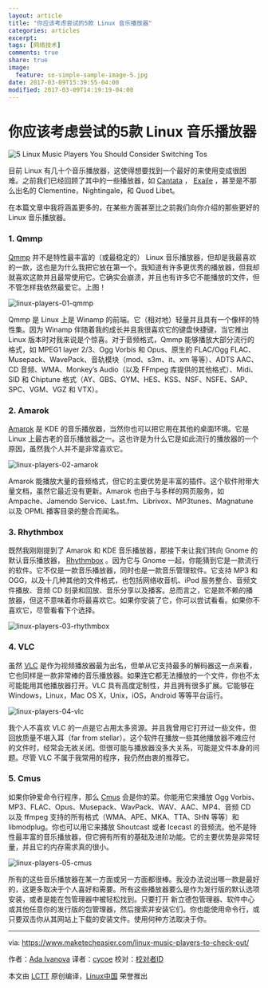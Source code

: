 ```yaml
---
layout: article
title: "你应该考虑尝试的5款 Linux 音乐播放器"
categories: articles
excerpt:
tags: [网络技术]
comments: true
share: true
image:
  feature: so-simple-sample-image-5.jpg
date: 2017-03-09T15:39:55-04:00
modified: 2017-03-09T14:19:19-04:00
---
```


你应该考虑尝试的5款 Linux 音乐播放器
============================================================

![](https://maketecheasier-2d0f.kxcdn.com/assets/uploads/2017/02/linux-music-players.jpg "5 Linux Music Players You Should Consider Switching Tos")

目前 Linux 有几十个音乐播放器，这使得想要找到一个最好的来使用变成很困难。之前我们已经回顾了其中的一些播放器，如 [Cantata][10] ， [Exaile][11] ，甚至是不那么出名的 Clementine，Nightingale，和 Quod Libet。

在本篇文章中我将涵盖更多的，在某些方面甚至比之前我们向你介绍的那些更好的 Linux 音乐播放器。

### 1\. Qmmp
[Qmmp][13] 并不是特性最丰富的（或最稳定的） Linux 音乐播放器，但却是我最喜欢的一款，这也是为什么我把它放在第一个。我知道有许多更优秀的播放器，但我却就喜欢这款并且最常使用它。它确实会崩溃，并且也有许多它不能播放的文件，但不管怎样我依然最爱它。上图！

 ![linux-players-01-qmmp](https://maketecheasier-2d0f.kxcdn.com/assets/uploads/2017/02/Linux-players-01-Qmmp.jpg "linux-players-01-qmmp")

Qmmp 是 Linux 上是 Winamp 的前端。它（相对地）轻量并且具有一个像样的特性集。因为 Winamp 伴随着我的成长并且我很喜欢它的键盘快捷键，当它推出 Linux 版本时对我来说是个惊喜。对于音频格式，Qmmp 能够播放大部分流行的格式，如 MPEG1 layer 2/3、Ogg Vorbis 和 Opus、原生的 FLAC/Ogg FLAC、Musepack、WavePack、音轨模块（mod、s3m、it、xm 等等）、ADTS AAC、CD 音频、WMA、Monkey’s Audio（以及 FFmpeg 库提供的其他格式）、Midi、SID 和 Chiptune 格式（AY、GBS、GYM、HES、KSS、NSF、NSFE、SAP、SPC、VGM、VGZ 和 VTX）。

### 2\. Amarok

[Amarok][14] 是 KDE 的音乐播放器，当然你也可以把它用在其他的桌面环境。它是 Linux 上最古老的音乐播放器之一。这也许是为什么它是如此流行的播放器的一个原因，虽然我个人并不是非常喜欢它。

 ![linux-players-02-amarok](https://maketecheasier-2d0f.kxcdn.com/assets/uploads/2017/02/Linux-players-02-Amarok.jpg "linux-players-02-amarok")

Amarok 能播放大量的音频格式，但它的主要优势是丰富的插件。这个软件附带大量文档，虽然它最近没有更新。Amarok 也由于与多样的网页服务，如 Ampache、Jamendo Service、Last.fm、Librivox、MP3tunes、Magnatune 以及 OPML 播客目录的整合而闻名。

### 3\. Rhythmbox

既然我刚刚提到了 Amarok 和 KDE 音乐播放器，那接下来让我们转向 Gnome 的默认音乐播放器， [Rhythmbox][15] 。因为它与 Gnome 一起，你能猜到它是一款流行的软件。它不仅是一款音乐播放器，同时也是一款音乐管理软件。它支持 MP3 和 OGG，以及十几种其他的文件格式，也包括网络收音机、iPod 服务整合、音频文件播放、音频 CD 刻录和回放、音乐分享以及播客。总而言之，它是款不赖的播放器，但这不意味着你将最喜欢它。如果你安装了它，你可以尝试看看。如果你不喜欢它，尽管看看下个选择。

 ![linux-players-03-rhythmbox](https://maketecheasier-2d0f.kxcdn.com/assets/uploads/2017/02/Linux-players-03-Rhythmbox.jpg "linux-players-03-rhythmbox")

### 4\. VLC

虽然 [VLC][16] 是作为视频播放器最为出名，但单从它支持最多的解码器这一点来看，它也同样是一款非常棒的音乐播放器。如果连它都无法播放的一个文件，你也不太可能能用其他播放器打开。VLC 具有高度定制性，并且拥有很多扩展。它能够在 Windows，Linux，Mac OS X，Unix，iOS，Android 等等平台运行。

 ![linux-players-04-vlc](https://maketecheasier-2d0f.kxcdn.com/assets/uploads/2017/02/Linux-players-04-VLC.jpg "linux-players-04-vlc")

我个人不喜欢 VLC 的一点是它占用太多资源。并且我曾用它打开过一些文件，但回放质量不堪入耳（far from stellar）。这个软件在播放一些其他播放器不难应付的文件时，经常会无故关闭。但很可能与播放器没多大关系，可能是文件本身的问题。尽管 VLC 不属于我常用的程序，我仍然由衷的推荐它。

### 5\. Cmus

如果你钟爱命令行程序，那么 [Cmus][17] 会是你的菜。你能用它来播放 Ogg Vorbis、MP3、FLAC、Opus、Musepack、WavPack、WAV、AAC、MP4、音频 CD 以及 ffmpeg 支持的所有格式（WMA、APE、MKA、TTA、SHN 等等）和 libmodplug。你也可以用它来播放 Shoutcast 或者 Icecast 的音频流。他不是特性最丰富的音乐播放器，但它拥有所有的基础及进阶功能。它的主要优势是非常轻量，并且它的内存需求真的很小。

 ![linux-players-05-cmus](https://maketecheasier-2d0f.kxcdn.com/assets/uploads/2017/02/Linux-players-05-Cmus.jpg "linux-players-05-cmus")

所有的这些音乐播放器在某一方面或另一方面都很棒。我没办法说出哪一款是最好的，这更多取决于个人喜好和需要。所有这些播放器要么是作为发行版的默认选项安装，或者是能在包管理器中被轻松找到。只要打开 新立德包管理器、软件中心或其他任意你的发行版的包管理器，然后搜索并安装它们。你也能使用命令行，或只要双击你从其网站上下载的安装文件。使用何种方法取决于你。

--------------------------------------------------------------------------------

via: https://www.maketecheasier.com/linux-music-players-to-check-out/

作者：[Ada Ivanova][a]
译者：[cycoe](https://github.com/cycoe)
校对：[校对者ID](https://github.com/校对者ID)

本文由 [LCTT](https://github.com/LCTT/TranslateProject) 原创编译，[Linux中国](https://linux.cn/) 荣誉推出

[a]:https://www.maketecheasier.com/author/adaivanoff/
[1]:https://www.maketecheasier.com/author/adaivanoff/
[2]:https://www.maketecheasier.com/linux-music-players-to-check-out/#comments
[3]:https://www.maketecheasier.com/category/linux-tips/
[4]:http://www.facebook.com/sharer.php?u=https%3A%2F%2Fwww.maketecheasier.com%2Flinux-music-players-to-check-out%2F
[5]:http://twitter.com/share?url=https%3A%2F%2Fwww.maketecheasier.com%2Flinux-music-players-to-check-out%2F&text=5+Linux+Music+Players+You+Should+Consider+Switching+To
[6]:mailto:?subject=5%20Linux%20Music%20Players%20You%20Should%20Consider%20Switching%20To&body=https%3A%2F%2Fwww.maketecheasier.com%2Flinux-music-players-to-check-out%2F
[7]:https://www.maketecheasier.com/mastering-disk-utility-mac/
[8]:https://www.maketecheasier.com/airy-youtube-video-downloader/
[9]:https://support.google.com/adsense/troubleshooter/1631343
[10]:https://www.maketecheasier.com/cantata-new-music-player-for-linux/
[11]:https://www.maketecheasier.com/exaile-the-first-media-player-i-dont-hate/
[12]:https://www.maketecheasier.com/the-lesser-known-music-players-for-linux/
[13]:http://qmmp.ylsoftware.com/
[14]:https://amarok.kde.org/
[15]:https://wiki.gnome.org/Apps/Rhythmbox
[16]:http://www.videolan.org/vlc/
[17]:https://cmus.github.io/
